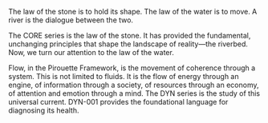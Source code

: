 The law of the stone is to hold its shape. The law of the water is to move. A river is the dialogue between the two.

The CORE series is the law of the stone. It has provided the fundamental, unchanging principles that shape the landscape of reality—the riverbed. Now, we turn our attention to the law of the water.

Flow, in the Pirouette Framework, is the movement of coherence through a system. This is not limited to fluids. It is the flow of energy through an engine, of information through a society, of resources through an economy, of attention and emotion through a mind. The DYN series is the study of this universal current. DYN-001 provides the foundational language for diagnosing its health.